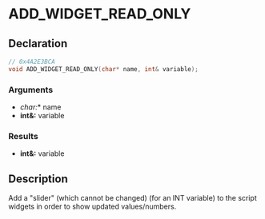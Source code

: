 # ADD_WIDGET_READ_ONLY

## Declaration
```cpp
// 0x4A2E3BCA
void ADD_WIDGET_READ_ONLY(char* name, int& variable);
```

### Arguments
- **char*:** name
- **int&:** variable

### Results
- **int&:** variable

## Description
Add a "slider" (which cannot be changed) (for an INT variable) to the script widgets in order to show updated values/numbers.